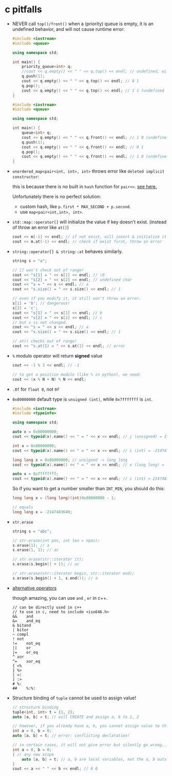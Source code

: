 # c pitfalls

* NEVER call `top()/front()` when a  (priority) queue is empty, it is an undefined behavior, and will not cause runtime error:

  ```cpp
  #include <iostream>
  #include <queue>
  
  using namespace std;
  
  int main() {
      priority_queue<int> q;
      //cout << q.empty() << " " << q.top() << endl; // undefined, will destroy the priority queue and nothing is printed...
      q.push(1);
      cout << q.empty() << " " << q.top() << endl; // 0 1
      q.pop();
      cout << q.empty() << " " << q.top() << endl; // 1 1 (undefined behavior, seems still the last top element.)
  }
  ```

  ```cpp
  #include <iostream>
  #include <queue>
  
  using namespace std;
  
  int main() {
      queue<int> q;
      cout << q.empty() << " " << q.front() << endl; // 1 0 (undefined behavior, seems default to 0)
      q.push(1);
      cout << q.empty() << " " << q.front() << endl; // 0 1
      q.pop();
      cout << q.empty() << " " << q.front() << endl; // 1 0 (undefined behavior)
  }
  ```

  
* `unordered_map<pair<int, int>, int>` throws error like `deleted implicit constructor`:

  this is because there is no built in `hash` function for `pair<>`. [see here.](https://stackoverflow.com/questions/62869571/call-to-implicitly-deleted-default-constructor-of-unordered-set-vectorint)

  Unfortunately there is no perfect solution:

  * custom hash, like `p.first * MAX_SECOND + p.second`.
  * use `map<pair<int,int>, int>`.

  
* `std::map::operator[]` will initialize the value if key doesn't exist. (instead of throw an error like `at()`)

  ```c++
  cout << m[-1] << endl; // if not exist, will insert & initialize it ! (here int --> 0)
  cout << m.at(-1) << endl; // check if exist first, throw an error
  ```

* `string::operator[] & string::at` behaves similarly.

  ```c++
  string s = "a";
  
  // [] won't check out of range!
  cout << "s[1] = " << s[1] << endl; // \0
  cout << "s[2] = " << s[2] << endl; // undefined char
  cout << "s = " << s << endl; // a
  cout << "s.size() = " << s.size() << endl; // 1
  
  // even if you modify it, it still won't throw an error.
  s[1] = 'b'; // dangerous!
  s[2] = 'c';
  cout << "s[1] = " << s[1] << endl; // b 
  cout << "s[2] = " << s[2] << endl; // c
  // but s is not changed.
  cout << "s = " << s << endl; // a
  cout << "s.size() = " << s.size() << endl; // 1
  
  // at() checks out of range!
  cout << "s.at(1) = " << s.at(1) << endl; // error
  ```

  
* `%` modulo operator will return **signed** value

  ```c++
  cout << -1 % 3 << endl; // -1
  
  // to get a positive modulo (like % in python), we need:
  cout << (x % N + N) % N << endl;
  ```

* `.0f` for `float 0`, not `0f`

* `0x80000000` default type is `unsigned (int)`, while `0x7fffffff` is `int`.

  ```cpp
  #include <iostream>
  #include <typeinfo>
  
  using namespace std;
  
  auto x = 0x80000000;
  cout << typeid(x).name() << " = " << x << endl; // j (unsigned) = 2147483648 
  
  int x = 0x80000000;
  cout << typeid(x).name() << " = " << x << endl; // i (int) = -2147483648
  
  long long x = 0x80000000; // unsigned -> long long
  cout << typeid(x).name() << " = " << x << endl; // x (long long) = 2147483648
  
  auto x = 0x7fffffff;
  cout << typeid(x).name() << " = " << x << endl; // i (int) = 2147483647
  ```

  So if you want to get a number smaller than `INT_MIN`, you should do this:

  ```cpp
  long long x = (long long)(int)0x80000000 - 1;
  
  // equals
  long long x = -2147483649;
  ```

* `str.erase`

  ```cpp
  string s = "abc";
  
  // str.erase(int pos, int len = npos);
  s.erase(1); // a
  s.erase(1, 1); // ac
  
  // str.erase(str::iterator it);
  s.erase(s.begin() + 1); // ac
  
  // str.erase(str::iterator begin, str::iterator end);
  s.erase(s.begin() + 1, s.end()); // a
  ```

* [alternative operators](https://en.cppreference.com/w/cpp/language/operator_alternative)

  though amazing, you can use `and` , `or` in c++.

  ```
  // can be directly used in c++
  // to use in c, need to include <iso646.h>
  &&	and
  &=	and_eq
  &	bitand
  |	bitor
  ~	compl
  !	not
  !=	not_eq
  ||	or
  |=	or_eq
  ^	xor
  ^=	xor_eq
  {	<%
  }	%>
  [	<:
  ]	:>
  #	%:
  ##	%:%:
  ```

* Structure binding of `tuple` cannot be used to assign value!
  
    ```cpp
    // structure binding
    tuple<int, int> t = {1, 2};
    auto [a, b] = t; // will CREATE and assign a, b to 1, 2
    
    // however, if you already have a, b, you cannot assign value to them.
    int a = 0, b = 0;
    auto [a, b] = t; // error: conflicting declaration!

    // in certain cases, it will not give error but silently go wrong...
    int a = 0, b = 0;
    { // any new scope
        auto [a, b] = t; // a, b are local variables, not the a, b outside.
    }
    cout << a << " " << b << endl; // 0 0
    ```    

  

